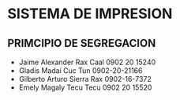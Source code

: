 # SISTEMA DE IMPRESION
## PRIMCIPIO DE SEGREGACION


- Jaime Alexander Rax Caal      0902 20 15240
- Gladis Madaí Cuc Tun          0902-20-21166
- Gilberto Arturo Sierra Rax    0902-16-7372
- Emely Magaly Tecu Tecu        0902 20 15520